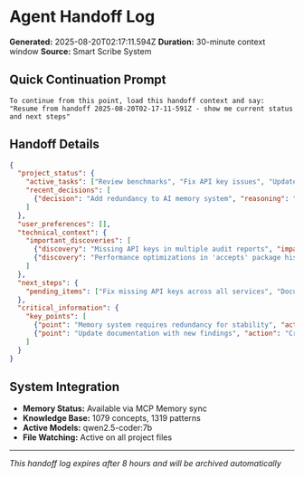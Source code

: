 # Agent Handoff Log

**Generated:** 2025-08-20T02:17:11.594Z
**Duration:** 30-minute context window
**Source:** Smart Scribe System

## Quick Continuation Prompt

```
To continue from this point, load this handoff context and say:
"Resume from handoff 2025-08-20T02-17-11-591Z - show me current status and next steps"
```

## Handoff Details

```json
{
  "project_status": {
    "active_tasks": ["Review benchmarks", "Fix API key issues", "Update documentation"],
    "recent_decisions": [
      {"decision": "Add redundancy to AI memory system", "reasoning": "To mitigate single point of failure"}
    ]
  },
  "user_preferences": [],
  "technical_context": {
    "important_discoveries": [
      {"discovery": "Missing API keys in multiple audit reports", "impact": "Authentication and authorization issues"},
      {"discovery": "Performance optimizations in 'accepts' package history", "impact": "Improves HTTP accept header parsing"}
    ]
  },
  "next_steps": {
    "pending_items": ["Fix missing API keys across all services", "Document security vulnerabilities and solutions"]
  },
  "critical_information": {
    "key_points": [
      {"point": "Memory system requires redundancy for stability", "action": "Implement redundancy"},
      {"point": "Update documentation with new findings", "action": "Create or update relevant docs"}
    ]
  }
}
```

## System Integration

- **Memory Status:** Available via MCP Memory sync
- **Knowledge Base:** 1079 concepts, 1319 patterns
- **Active Models:** qwen2.5-coder:7b
- **File Watching:** Active on all project files

---
*This handoff log expires after 8 hours and will be archived automatically*

